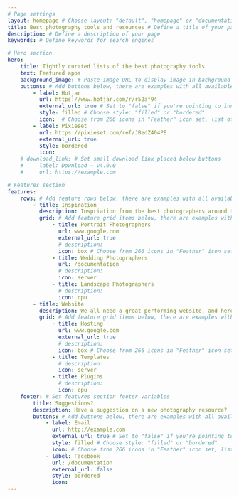 ```yaml
---
# Page settings
layout: homepage # Choose layout: "default", "homepage" or "documentation-archive"
title: Best photography tools and resources # Define a title of your page
description: # Define a description of your page
keywords: # Define keywords for search engines

# Hero section
hero:
    title: Tightly curated lists of the best photography tools
    text: Featured apps
    background_image: # Paste image URL to display image in background of hero section
    buttons: # Add buttons below, there are examples with all available options
        - label: Hotjar
          url: https://www.hotjar.com/r/r52af94
          external_url: true # Set to "false" if you're pointing to inner page
          style: filled # Choose style: "filled" or "bordered"
          icon:  # Choose from 266 icons in "Feather" icon set, list of all icons is available here - https://feathericons.com
        - label: Pixieset
          url: https://pixieset.com/ref/JBedZ404PE 
          external_url: true
          style: bordered
          icon: 
    # download_link: # Set small download link placed below buttons
    #     label: Download — v4.0.0
    #     url: https://example.com

# Features section
features:
    rows: # Add feature rows below, there are examples with all available options
        - title: Inspiration
          description: Inspriation from the best photographers around the world 🌍
          grid: # Add feature grid items below, there are examples with all available options
              - title: Portrait Photographers
                url: www.google.com
                external_url: true
                # description: 
                icon: box # Choose from 266 icons in "Feather" icon set, list of all icons is available here - https://feathericons.com
              - title: Wedding Photographers
                url: /documentation
                # description: 
                icon: server
              - title: Landscape Photographers
                # description: 
                icon: cpu
        - title: Website
          description: We all need a great performing website, and here's the best
          grid: # Add feature grid items below, there are examples with all available options
              - title: Hosting
                url: www.google.com
                external_url: true
                # description: 
                icon: box # Choose from 266 icons in "Feather" icon set, list of all icons is available here - https://feathericons.com
              - title: Templates
                # description: 
                icon: server
              - title: Plugins
                # description: 
                icon: cpu
    footer: # Set features section footer variables
        title: Suggestions?
        description: Have a suggestion on a new photography resource?
        buttons: # Add buttons below, there are examples with all available options
            - label: Email
              url: http://example.com
              external_url: true # Set to "false" if you're pointing to inner page
              style: filled # Choose style: "filled" or "bordered"
              icon: # Choose from 266 icons in "Feather" icon set, list of all icons is available here - https://feathericons.com
            - label: Facebook
              url: /documentation
              external_url: false
              style: bordered
              icon:
---
```

